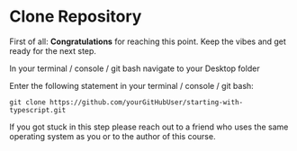 # Clone Repository

First of all: **Congratulations** for reaching this point. Keep the vibes and get ready for the next step.  

In your terminal / console / git bash navigate to your Desktop folder

Enter the following statement in your terminal / console / git bash:   

```git clone https://github.com/yourGitHubUser/starting-with-typescript.git```

If you got stuck in this step please reach out to a friend who uses the same operating system as you or to the author of this course.